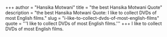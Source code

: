 +++
author = "Hansika Motwani"
title = "the best Hansika Motwani Quote"
description = "the best Hansika Motwani Quote: I like to collect DVDs of most English films."
slug = "i-like-to-collect-dvds-of-most-english-films"
quote = '''I like to collect DVDs of most English films.'''
+++
I like to collect DVDs of most English films.
